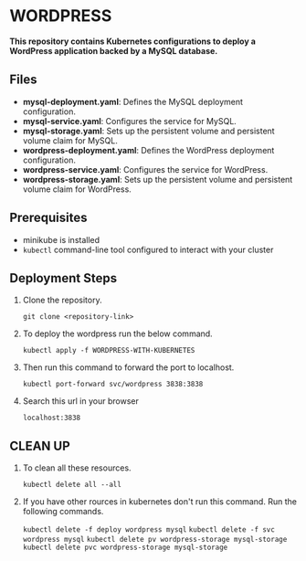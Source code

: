 
 # WORDPRESS

**This repository contains Kubernetes configurations to deploy a WordPress application backed by a MySQL database.**

## Files

- **mysql-deployment.yaml**: Defines the MySQL deployment configuration.
- **mysql-service.yaml**: Configures the service for MySQL.
- **mysql-storage.yaml**: Sets up the persistent volume and persistent volume claim for MySQL.
- **wordpress-deployment.yaml**: Defines the WordPress deployment configuration.
- **wordpress-service.yaml**: Configures the service for WordPress.
- **wordpress-storage.yaml**: Sets up the persistent volume and persistent volume claim for WordPress.

## Prerequisites

- minikube is installed
- `kubectl` command-line tool configured to interact with your cluster

## Deployment Steps

1. Clone the repository.

      `git clone <repository-link>`

2. To deploy the wordpress run the below command.

    `kubectl apply -f WORDPRESS-WITH-KUBERNETES`

3. Then run this command to forward the port to localhost.

   `kubectl port-forward svc/wordpress 3838:3838`

4. Search this url in your browser

   `localhost:3838`

## CLEAN UP

1. To clean all these resources.
   
   `kubectl delete all --all`

2. If you have other rources in kubernetes don't run this command. Run the following commands.

   `kubectl delete -f deploy wordpress mysql`
   `kubectl delete -f svc wordpress mysql`
   `kubectl delete pv wordpress-storage mysql-storage`
   `kubectl delete pvc wordpress-storage mysql-storage`

